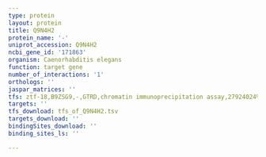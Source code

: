 ```yaml
---
type: protein
layout: protein
title: Q9N4H2
protein_name: '-'
uniprot_accession: Q9N4H2
ncbi_gene_id: '171863'
organism: Caenorhabditis elegans
function: target gene
number_of_interactions: '1'
orthologs: ''
jaspar_matrices: ''
tfs: ztf-18,B9ZSG9,-,GTRD,chromatin immunoprecipitation assay,27924024%5Buid%5D,No
targets: ''
tfs_download: tfs_of_Q9N4H2.tsv
targets_download: ''
bindingSites_download: ''
binding_sites_ls: ''

---
```

